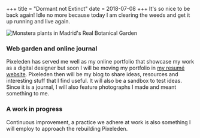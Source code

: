 +++
title = "Dormant not Extinct"
date = 2018-07-08
+++
It's so nice to be back again! Idle no more because today I am clearing the weeds and get it up running and live again.

<div class="bannerImage">
    <img src="/images/madrid-real-botanical-garden-monstera.jpg" alt="Monstera plants in Madrid's Real Botanical Garden" >
</div>

### Web garden and online journal
Pixeleden has served me well as my online portfolio that showcase my work as a digital designer but soon I will be moving my portfolio in [my resumé website](https://allanrey.es). Pixeleden then will be my blog to share ideas, resources and interesting stuff that I find useful. It will also be a sandbox to test ideas. Since it is a journal, I will also feature photographs I made and meant something to me.

### A work in progress
Continuous improvement, a practice we adhere at work is also something I will employ to approach the rebuilding Pixeleden.